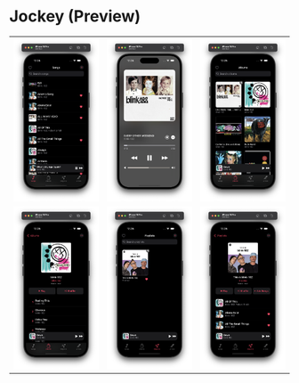 # Jockey (Preview)

<table>
  <tr>
    <td> <img src="./Screenshots/songs.png"></td>
    <td> <img src="./Screenshots/player.png"></td>
    <td> <img src="./Screenshots/albums.png"></td>
   </tr> 
  <tr>
    <td> <img src="./Screenshots/album_detail.png"></td>
    <td> <img src="./Screenshots/playlists.png"></td>
    <td> <img src="./Screenshots/playlist_detail.png"></td>
   </tr> 
</table>
